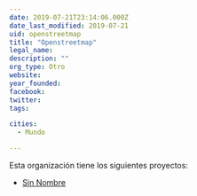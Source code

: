 ```yaml
---
date: 2019-07-21T23:14:06.000Z
date_last_modified: 2019-07-21
uid: openstreetmap
title: "Openstreetmap"
legal_name: 
description: ""
org_type: Otro
website: 
year_founded: 
facebook: 
twitter: 
tags:

cities: 
  - Mundo

---
```


Esta organización tiene los siguientes proyectos:

- [Sin Nombre](/i/sin-nombre.html)
